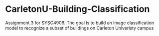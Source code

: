 # CarletonU-Building-Classification
Assignment 3 for SYSC4906. The goal is to build an image classification model to recognize a subset of buildings on Carleton Univeristy campus
